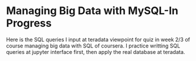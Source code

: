 # Managing Big Data with MySQL-In Progress

Here is the SQL queries I input at teradata viewpoint for quiz in week 2/3 of course managing big data with SQL of coursera.
I practice writting SQL queries at jupyter interface first, then apply the real database at teradata.
